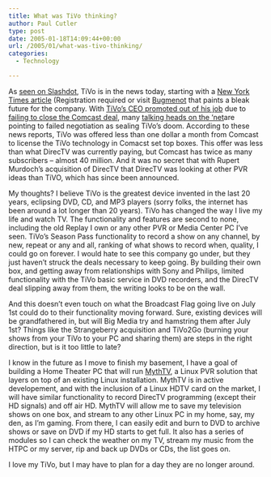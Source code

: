 ```yaml
---
title: What was TiVo thinking?
author: Paul Cutler
type: post
date: 2005-01-18T14:09:44+00:00
url: /2005/01/what-was-tivo-thinking/
categories:
  - Technology

---
```

As [seen on Slashdot][1], TiVo is in the news today, starting with a [New York Times article][2] (Registration required or visit [Bugmenot][3] that paints a bleak future for the company. With [TiVo&#8217;s CEO promoted out of his job][4] due to [failing to close the Comcast deal][5], many [talking heads on the &#8216;net][6]are pointing to failed negotiation as sealing TiVo&#8217;s doom. According to these news reports, TiVo was offered less than one dollar a month from Comcast to license the TiVo technology in Comacst set top boxes. This offer was less than what DirecTV was currently paying, but Comcast has twice as many subscribers &#8211; almost 40 million. And it was no secret that with Rupert Murdoch&#8217;s acquisition of DirecTV that DirecTV was looking at other PVR ideas than TiVO, which has since been announced.

My thoughts? I believe TiVo is the greatest device invented in the last 20 years, eclipsing DVD, CD, and MP3 players (sorry folks, the internet has been around a lot longer than 20 years). TiVo has changed the way I live my life and watch TV. The functionality and features are second to none, including the old Replay I own or any other PVR or Media Center PC I&#8217;ve seen. TiVo&#8217;s Season Pass functionality to record a show on any channel, by new, repeat or any and all, ranking of what shows to record when, quality, I could go on forever. I would hate to see this company go under, but they just haven&#8217;t struck the deals necessary to keep going. By building their own box, and getting away from relationships with Sony and Philips, limited functionality with the TiVo basic service in DVD recorders, and the DirecTV deal slipping away from them, the writing looks to be on the wall.

And this doesn&#8217;t even touch on what the Broadcast Flag going live on July 1st could do to their functionality moving forward. Sure, existing devices will be grandfathered in, but will Big Media try and hamstring them after July 1st? Things like the Strangeberry acquisition and TiVo2Go (burning your shows from your TiVo to your PC and sharing them) are steps in the right direction, but is it too little to late?

I know in the future as I move to finish my basement, I have a goal of building a Home Theater PC that will run [MythTV][7], a Linux PVR solution that layers on top of an existing Linux installation. MythTV is in active developement, and with the inclusion of a Linux HDTV card on the market, I will have similar functionality to record DirecTV programming (except their HD signals) and off air HD. MythTV will allow me to save my television shows on one box, and stream to any other Linux PC in my home, say, my den, as I&#8217;m gaming. From there, I can easily edit and burn to DVD to archive shows or save on DVD if my HD starts to get full. It also has a series of modules so I can check the weather on my TV, stream my music from the HTPC or my server, rip and back up DVDs or CDs, the list goes on.

I love my TiVo, but I may have to plan for a day they are no longer around.

 [1]: http://slashdot.org/article.pl?sid=05/01/18/0125256&tid=129&tid=1
 [2]: http://nytimes.com/2005/01/17/technology/17tivo.html
 [3]: http://www.bugmenot.com
 [4]: http://www.gigaom.com/2005/01/13/tivo-ceo-to-go/
 [5]: http://www.pvrblog.com/pvr/2005/01/tivo_walked_awa.html
 [6]: http://www.gigaom.com/2005/01/17/tivo2doom/
 [7]: http://www.mythtv.org